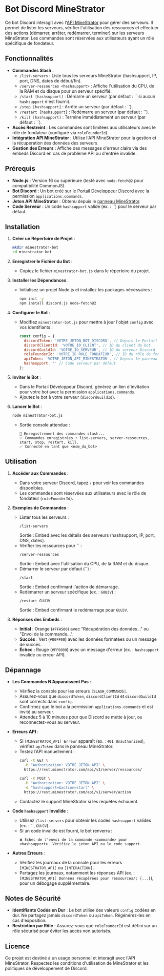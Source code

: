 # Bot Discord MineStrator

Ce bot Discord interagit avec l'[API MineStrator](https://rest.minestrator.com) pour gérer des serveurs. Il permet de lister les serveurs, vérifier l'utilisation des ressources et effectuer des actions (démarrer, arrêter, redémarrer, terminer) sur les serveurs MineStrator. Les commandes sont réservées aux utilisateurs ayant un rôle spécifique de fondateur.

## Fonctionnalités

- **Commandes Slash** :
  - `/list-servers` : Liste tous les serveurs MineStrator (hashsupport, IP, port, DNS, dates de début/fin).
  - `/server-ressources <hashsupport>` : Affiche l'utilisation du CPU, de la RAM et du disque pour un serveur spécifié.
  - `/start [hashsupport]` : Démarre un serveur (par défaut : `` si aucun `hashsupport` n'est fourni).
  - `/stop [hashsupport]` : Arrête un serveur (par défaut : ``).
  - `/restart [hashsupport]` : Redémarre un serveur (par défaut : ``).
  - `/kill [hashsupport]` : Termine immédiatement un serveur (par défaut : ``).
- **Accès Restreint** : Les commandes sont limitées aux utilisateurs avec le rôle de fondateur (configuré via `roleFounderId`).
- **Intégration API MineStrator** : Utilise l'API MineStrator pour la gestion et la récupération des données des serveurs.
- **Gestion des Erreurs** : Affiche des messages d'erreur clairs via des embeds Discord en cas de problème API ou d'entrée invalide.

## Prérequis

- **Node.js** : Version 16 ou supérieure (testé avec `node-fetch@2` pour compatibilité CommonJS).
- **Bot Discord** : Un bot créé sur le [Portail Développeur Discord](https://discord.com/developers/applications) avec la permission `applications.commands`.
- **Jeton API MineStrator** : Obtenu depuis le [panneau MineStrator](https://minestrator.com/panel/modifier/mon/compte).
- **Code Serveur** : Un code `hashsupport` valide (ex. : ``) pour le serveur par défaut.

## Installation

1. **Créer un Répertoire de Projet** :
   ```bash
   mkdir minestrator-bot
   cd minestrator-bot
   ```

2. **Enregistrer le Fichier du Bot** :
   - Copiez le fichier `minestrator-bot.js` dans le répertoire du projet.

3. **Installer les Dépendances** :
   - Initialisez un projet Node.js et installez les packages nécessaires :
     ```bash
     npm init -y
     npm install discord.js node-fetch@2
     ```

4. **Configurer le Bot** :
   - Modifiez `minestrator-bot.js` pour mettre à jour l'objet `config` avec vos identifiants :
     ```javascript
     const config = {
       discordToken: 'VOTRE_JETON_BOT_DISCORD', // Depuis le Portail Développeur Discord
       discordClientId: 'VOTRE_ID_CLIENT', // ID du client du bot
       discordGuildId: 'VOTRE_ID_SERVEUR', // ID du serveur Discord
       roleFounderId: 'VOTRE_ID_ROLE_FONDATEUR', // ID du rôle de fondateur
       apiToken: 'VOTRE_JETON_API_MINESTRATOR', // Depuis le panneau MineStrator
       hashsupport: '' // Code serveur par défaut
     };
     ```

5. **Inviter le Bot** :
   - Dans le Portail Développeur Discord, générez un lien d'invitation pour votre bot avec la permission `applications.commands`.
   - Ajoutez le bot à votre serveur (`discordGuildId`).

6. **Lancer le Bot** :
   ```bash
   node minestrator-bot.js
   ```
   - Sortie console attendue :
     ```
     🔄 Enregistrement des commandes slash...
     ✅ Commandes enregistrées : list-servers, server-ressources, start, stop, restart, kill.
     ✅ Connecté en tant que <nom_du_bot>
     ```

## Utilisation

1. **Accéder aux Commandes** :
   - Dans votre serveur Discord, tapez `/` pour voir les commandes disponibles.
   - Les commandes sont réservées aux utilisateurs avec le rôle de fondateur (`roleFounderId`).

2. **Exemples de Commandes** :
   - Lister tous les serveurs :
     ```
     /list-servers
     ```
     Sortie : Embed avec les détails des serveurs (hashsupport, IP, port, DNS, dates).
   - Vérifier les ressources pour `` :
     ```
     /server-ressources 
     ```
     Sortie : Embed avec l'utilisation du CPU, de la RAM et du disque.
   - Démarrer le serveur par défaut (``) :
     ```
     /start
     ```
     Sortie : Embed confirmant l'action de démarrage.
   - Redémarrer un serveur spécifique (ex. : `GUUJV`) :
     ```
     /restart GUUJV
     ```
     Sortie : Embed confirmant le redémarrage pour `GUUJV`.

3. **Réponses des Embeds** :
   - **Initial** : Orange (`#FFA500`) avec "Récupération des données..." ou "Envoi de la commande...".
   - **Succès** : Vert (`#00FF00`) avec les données formatées ou un message de succès.
   - **Échec** : Rouge (`#FF0000`) avec un message d'erreur (ex. : `hashsupport` invalide ou erreur API).

## Dépannage

- **Les Commandes N’Apparaissent Pas** :
  - Vérifiez la console pour les erreurs `[SLASH_COMMANDS]`.
  - Assurez-vous que `discordToken`, `discordClientId` et `discordGuildId` sont corrects dans `config`.
  - Confirmez que le bot a la permission `applications.commands` et est invité au serveur.
  - Attendez 5 à 10 minutes pour que Discord se mette à jour, ou reconnectez-vous au serveur.

- **Erreurs API** :
  - Si `[MINESTRATOR_API] Erreur` apparaît (ex. : `401 Unauthorized`), vérifiez `apiToken` dans le panneau MineStrator.
  - Testez l’API manuellement :
    ```bash
    curl -X GET \
      -H "Authorization: VOTRE_JETON_API" \
      https://rest.minestrator.com/api/v1/server/ressources/
    ```
    ```bash
    curl -X POST \
      -H "Authorization: VOTRE_JETON_API" \
      -d "hashsupport=&action=start" \
      https://rest.minestrator.com/api/v1/server/action
    ```
  - Contactez le support MineStrator si les requêtes échouent.

- **Code `hashsupport` Invalide** :
  - Utilisez `/list-servers` pour obtenir les codes `hashsupport` valides (ex. : ``, `GUUJV`).
  - Si un code invalide est fourni, le bot renverra :
    ```
    ❌ Échec de l'envoi de la commande <commande> pour <hashsupport>. Vérifiez le jeton API ou le code support.
    ```

- **Autres Erreurs** :
  - Vérifiez les journaux de la console pour les erreurs `[MINESTRATOR_API]` ou `[INTERACTION]`.
  - Partagez les journaux, notamment les réponses API (ex. : `[MINESTRATOR_API] Données récupérées pour ressources/: {...}`), pour un débogage supplémentaire.

## Notes de Sécurité

- **Identifiants Codés en Dur** : Le bot utilise des valeurs `config` codées en dur. Ne partagez jamais `discordToken` ou `apiToken`. Régénérez-les en cas d'exposition.
- **Restriction par Rôle** : Assurez-vous que `roleFounderId` est défini sur un rôle sécurisé pour éviter les accès non autorisés.

## Licence

Ce projet est destiné à un usage personnel et interagit avec l'API MineStrator. Respectez les conditions d'utilisation de MineStrator et les politiques de développement de Discord.
